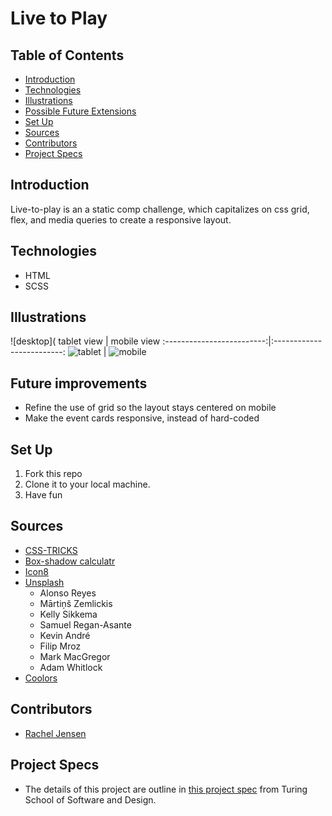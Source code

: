 # Live to Play

## Table of Contents

- [Introduction](#introduction)
- [Technologies](#technologies)
- [Illustrations](#illustrations)
- [Possible Future Extensions](#possible-future-extensions)
- [Set Up](#set-up)
- [Sources](#sources)
- [Contributors](#contributors)
- [Project Specs](#project-specs)

## Introduction

Live-to-play is an a static comp challenge, which capitalizes on css grid, flex, and media queries to create a responsive layout.

## Technologies

- HTML
- SCSS

## Illustrations

![desktop](
tablet view | mobile view
:-------------------------:|:-------------------------:
![tablet]() | ![mobile]()

## Future improvements

- Refine the use of grid so the layout stays centered on mobile
- Make the event cards responsive, instead of hard-coded

## Set Up

1. Fork this repo
2. Clone it to your local machine.
3. Have fun

## Sources

- [CSS-TRICKS](https://css-tricks.com/)
- [Box-shadow calculatr](https://html-css-js.com/css/generator/box-shadow/)
- [Icon8](https://icons8.com/)
- [Unsplash]()
  - Alonso Reyes
  - Mārtiņš Zemlickis
  - Kelly Sikkema
  - Samuel Regan-Asante
  - Kevin André
  - Filip Mroz
  - Mark MacGregor
  - Adam Whitlock
- [Coolors](https://coolors.co/)

## Contributors

- [Rachel Jensen](https://github.com/rachelJensen)

## Project Specs

- The details of this project are outline in [this project spec](https://frontend.turing.edu/projects/static-comp-challenge.html) from Turing School of Software and Design.
